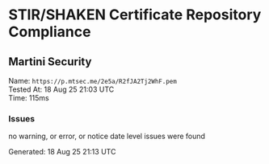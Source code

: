 # STIR/SHAKEN Certificate Repository Compliance

## Martini Security

Name: `https://p.mtsec.me/2e5a/R2fJA2Tj2WhF.pem`\
Tested At: 18 Aug 25 21:03 UTC\
Time: 115ms

### Issues

no warning, or error, or notice date level issues were found

Generated: 18 Aug 25 21:13 UTC
